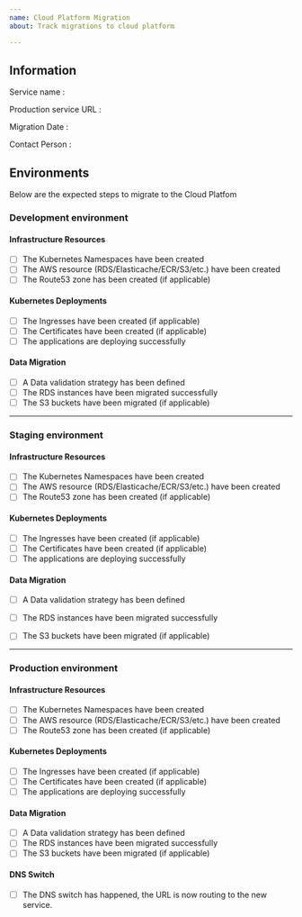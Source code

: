 ```yaml
---
name: Cloud Platform Migration
about: Track migrations to cloud platform

---
```


## Information
Service name : <!--- Full name or acronym -->

Production service URL : <!--- *.service.gov.uk -->

Migration Date : <!--- 25/12/2019 -->  

Contact Person : <!-- John Smith -->



## Environments
Below are the expected steps to migrate to the Cloud Platfom

### **Development environment**
#### Infrastructure Resources

- [ ] The Kubernetes Namespaces have been created
- [ ] The AWS resource (RDS/Elasticache/ECR/S3/etc.) have been created
- [ ] The Route53 zone has been created (if applicable)

#### Kubernetes Deployments

- [ ] The Ingresses have been created (if applicable)
- [ ] The Certificates have been created (if applicable)
- [ ] The applications are deploying successfully

#### Data Migration

- [ ] A Data validation strategy has been defined
- [ ] The RDS instances have been migrated successfully
- [ ] The S3 buckets have been migrated (if applicable)

---
### **Staging environment**
#### Infrastructure Resources

- [ ] The Kubernetes Namespaces have been created
- [ ] The AWS resource (RDS/Elasticache/ECR/S3/etc.) have been created
- [ ] The Route53 zone has been created (if applicable)

#### Kubernetes Deployments

- [ ] The Ingresses have been created (if applicable)
- [ ] The Certificates have been created (if applicable)
- [ ] The applications are deploying successfully

#### Data Migration

- [ ] A Data validation strategy has been defined
- [ ] The RDS instances have been migrated successfully
- [ ] The S3 buckets have been migrated (if applicable)  



---
### **Production environment**
#### Infrastructure Resources

- [ ] The Kubernetes Namespaces have been created
- [ ] The AWS resource (RDS/Elasticache/ECR/S3/etc.) have been created
- [ ] The Route53 zone has been created (if applicable)

#### Kubernetes Deployments

- [ ] The Ingresses have been created (if applicable)
- [ ] The Certificates have been created (if applicable)
- [ ] The applications are deploying successfully

#### Data Migration

- [ ] A Data validation strategy has been defined
- [ ] The RDS instances have been migrated successfully
- [ ] The S3 buckets have been migrated (if applicable)

#### DNS Switch

- [ ] The DNS switch has happened, the URL is now routing to the new service.
